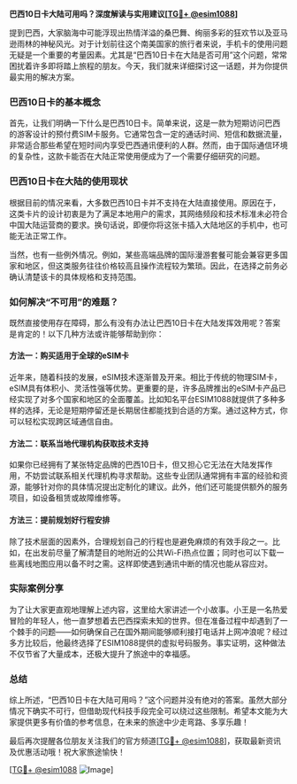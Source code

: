 **巴西10日卡大陆可用吗？深度解读与实用建议[[TG💪+ @esim1088](https://t.me/s/esim1088)]**

提到巴西，大家脑海中可能浮现出热情洋溢的桑巴舞、绚丽多彩的狂欢节以及亚马逊雨林的神秘风光。对于计划前往这个南美国家的旅行者来说，手机卡的使用问题无疑是一个重要的考量因素。尤其是“巴西10日卡在大陆是否可用”这个问题，常常困扰着许多即将踏上旅程的朋友。今天，我们就来详细探讨这一话题，并为你提供最实用的解决方案。

### 巴西10日卡的基本概念

首先，让我们明确一下什么是巴西10日卡。简单来说，这是一款为短期访问巴西的游客设计的预付费SIM卡服务。它通常包含一定的通话时间、短信和数据流量，非常适合那些希望在短时间内享受巴西通讯便利的人群。然而，由于国际通信环境的复杂性，这款卡能否在大陆正常使用便成为了一个需要仔细研究的问题。

### 巴西10日卡在大陆的使用现状

根据目前的情况来看，大多数巴西10日卡并不支持在大陆直接使用。原因在于，这类卡片的设计初衷是为了满足本地用户的需求，其网络频段和技术标准未必符合中国大陆运营商的要求。换句话说，即便你将这张卡插入大陆地区的手机中，也可能无法正常工作。

当然，也有一些例外情况。例如，某些高端品牌的国际漫游套餐可能会兼容更多国家和地区，但这类服务往往价格较高且操作流程较为繁琐。因此，在选择之前务必确认清楚该卡的具体规格和支持范围。

### 如何解决“不可用”的难题？

既然直接使用存在障碍，那么有没有办法让巴西10日卡在大陆发挥效用呢？答案是肯定的！以下几种方法或许能够帮助到你：

#### 方法一：购买适用于全球的eSIM卡

近年来，随着科技的发展，eSIM技术逐渐普及开来。相比于传统的物理SIM卡，eSIM具有体积小、灵活性强等优势。更重要的是，许多品牌推出的eSIM卡产品已经实现了对多个国家和地区的全面覆盖。比如知名平台ESIM1088就提供了多种多样的选择，无论是短期停留还是长期居住都能找到合适的方案。通过这种方式，你可以轻松实现跨区域通信自由。

#### 方法二：联系当地代理机构获取技术支持

如果你已经拥有了某张特定品牌的巴西10日卡，但又担心它无法在大陆发挥作用，不妨尝试联系相关代理机构寻求帮助。这些专业团队通常拥有丰富的经验和资源，能够针对你的具体情况提出定制化的建议。此外，他们还可能提供额外的服务项目，如设备租赁或故障维修等。

#### 方法三：提前规划好行程安排

除了技术层面的因素外，合理规划自己的行程也是避免麻烦的有效手段之一。比如，在出发前尽量了解清楚目的地附近的公共Wi-Fi热点位置；同时也可以下载一些离线地图应用以备不时之需。这样即使遇到通讯中断的情况也能从容应对。

### 实际案例分享

为了让大家更直观地理解上述内容，这里给大家讲述一个小故事。小王是一名热爱冒险的年轻人，他一直梦想着去巴西探索未知的世界。但在准备过程中却遇到了一个棘手的问题——如何确保自己在国外期间能够顺利接打电话并上网冲浪呢？经过多方比较后，他最终选择了ESIM1088提供的虚拟号码服务。事实证明，这种做法不仅节省了大量成本，还极大提升了旅途中的幸福感。

### 总结

综上所述，“巴西10日卡在大陆可用吗？”这个问题并没有绝对的答案。虽然大部分情况下确实不可行，但借助现代科技手段完全可以绕过这些限制。希望本文能为大家提供更多有价值的参考信息，在未来的旅途中少走弯路、多享乐趣！

最后再次提醒各位朋友关注我们的官方频道[[TG💪+ @esim1088](https://t.me/s/esim1088)]，获取最新资讯及优惠活动哦！祝大家旅途愉快！

[[TG💪+ @esim1088](https://t.me/s/esim1088) ![Image](https://i.postimg.cc/4NQfJmqS/Snipaste-2025-05-13-00-14-12.png)]